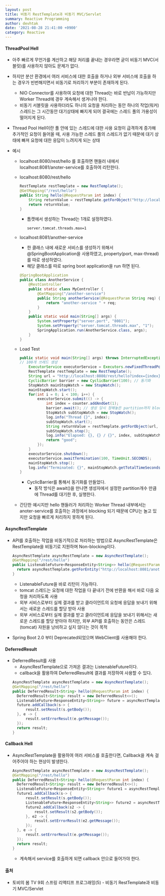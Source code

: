 ```yaml
---
layout: post
title: 비동기 RestTemplate과 비동기 MVC/Servlet
summary: Reactive Programming
author: devhtak
date: '2021-08-28 21:41:00 +0900'
category: Reactive
---
```


#### ThreadPool Hell

- 아주 빠르게 무언가를 계산하고 해당 처리를 끝내는 경우라면 굳이 비동기 MVC(서블릿)를 사용하지 않아도 문제가 없다.
- 하지만 분산 환경에서 여러 서비스에 대한 호출을 하거나 외부 서비스에 호출을 하는 경우가 빈번해지면서 비동기로 처리하기 부분이 존재하게 된다.
  - NIO Connector를 사용하여 요청에 대한 Thread는 바로 반납이 가능하지만 Worker Thread에 경우 계속해서 생겨나야 한다.
  - 비동기 서블릿을 사용하더라도 하나의 요청을 처리하는 동안 하나의 작업(워커) 스레드는 그 시간동안 대기상태에 빠지게 되어 결국에는 스레드 풀의 가용성이 떨어지게 된다.
- Thread Pool Hell이란 풀 안에 있는 스레드에 대한 사용 요청이 급격하게 증가해 추가적인 요청이 들어올 때, 사용 가능한 스레드 풀의 스레드가 없기 때문에 대기 상태에 빠져 요청에 대한 응답이 느려지게 되는 상태

- 예시
  - localhost:8080/rest/hello 를 호출하면 핸들러 내에서 localhost:8081/anoter-service를 호출하여 리턴한다.
  - localhost:8080/rest/hello
    ```java
    RestTemplate restTemplate = new RestTemplate();
    @GetMapping("/rest/hello")
    public String hello(@RequestParam int index) {
    	String returnValue = restTemplate.getForObject("http://localhost:8081/another-service?req=${req}", String.class, "hello " + index);
    	return returnValue;
    }
    ```
    - 톰캣에서 생성하는 Thread는 1개로 설정하였다.
      ```
      server.tomcat.threads.max=1
      ```
      
  - localhost:8081/another-service
    - 한 클래스 내에 새로운 서비스를 생성하기 위해서 @SpringBootApplication을 사용하였고, property(port, max-thread) 를 따로 생성하였다.
    - 해당 클래스를 따로 spring boot application을 run 하면 된다.
    ```java
    @SpringBootApplication
    public class AnotherService {	
	    @RestController
	    public static class MyController {
		    @GetMapping("/another-service")
		    public String anotherService(@RequestParam String req) {
			    return "another-service " + req;
		    }
	    }
	    public static void main(String[] args) {
		    System.setProperty("server.port", "8081");
		    System.setProperty("server.tomcat.threads.max", "1");
		    SpringApplication.run(AnotherService.class, args);
	    }
    }
    ```

  - Load Test
    ```java
    public static void main(String[] args) throws InterruptedException {
	// 100개 쓰레드 생성
    	ExecutorService executorService = Executors.newFixedThreadPool(100);	
    	RestTemplate restTemplate = new RestTemplate();
    	String url = "http://localhost:8080/rest/hello?index={index}";
    	CyclicBarrier barrier = new CyclicBarrier(100); // 동기화
    	StopWatch mainStopWatch = new StopWatch();
    	mainStopWatch.start();
    	for(int i = 0; i < 100; i++) {
    		executorService.submit(() -> {
    			int index = counter.addAndGet(1);
    			barrier.await(); // 생성 당시 정해놓은 partition까지 blocking을 생성한다. 
    			StopWatch subStopWatch = new StopWatch();
    			log.info("Thread {}", index);
    			subStopWatch.start();
    			String returnValue = restTemplate.getForObject(url, String.class, index);
    			subStopWatch.stop();
    			log.info("Elapsed: {}, {} / {}", index, subStopWatch.getTotalTimeSeconds(), returnValue);
    			return "good";
    		});
    	}	
    	executorService.shutdown();
    	executorService.awaitTermination(100, TimeUnit.SECONDS);
    	mainStopWatch.stop();
    	log.info("Terminated: {}", mainStopWatch.getTotalTimeSeconds());
    }
    ```
    - CyclicBarrier를 통해서 동기화를 만들었다.
      - 동작 방식은 await()을 만나면 생성자에서 설정한 partition개수 만큼에 Thread를 대기한 후, 실행한다.
  - 간단한 예시지만 hello 핸들러가 처리하는 Worker Thread 내부에서는 anoter-service를 호출하는 과정에서 blocking 되기 때문에 CPU는 놀고 있지만 요청을 빠르게 처리하지 못하게 된다.
  

#### AsyncRestTemplate

- API를 호출하는 작업을 비동기적으로 처리하는 방법으로 AsyncRestTemplate은 RestTemplate을 비동기로 지원하며 Non-blocking이다.
  ```java
  AsyncRestTemplate asyncRestTemplate = new AsyncRestTemplate();
  @GetMapping("/rest/hello")
  public ListenableFuture<ResponseEntity<String>> hello(@RequestParam int index) {
  	return asyncRestTemplate.getForEntity("http://localhost:8081/another-service?req=${req}", String.class, "hello " + index);
  }
  ```
    - ListenableFuture을 바로 리턴이 가능하다.
  - tomcat 스레드는 요청에 대한 작업을 다 끝내기 전에 반환을 해서 바로 다음 요청을 처리하도록 사용
  - 외부 서비스로부터 실제 결과를 받고 클라이언트의 요청에 응답을 보내기 위해서는 새로운 스레드를 할당 받아 사용
  - 외부 서비스로부터 실제 결과를 받고 클라이언트에 응답을 보내기 위해서는 새로운 스레드를 할당 받아야 하지만, 외부 API를 호출하는 동안은 스레드(tomcat) 자원을 낭비하고 싶지 않다는 것이 목적
  
- Spring Boot 2.0 부터 Deprecated되었으며 WebClient를 사용해야 한다.

#### DeferredResult

- DeferredResult를 사용
  - AsyncRestTemplate으로 가져온 결과는 ListenableFuture이다.
  - callback을 활용하여 DeferredResult에 결과를 저장하여 사용할 수 있다.
  ```java
  AsyncRestTemplate asyncRestTemplate = new AsyncRestTemplate();
  @GetMapping("/rest/hello")
  public DeferredResult<String> hello(@RequestParam int index) {
  	DeferredResult<String> result = new DeferredResult<>();
  	ListenableFuture<ResponseEntity<String>> future = asyncRestTemplate.getForEntity("http://localhost:8081/another-service?req=${req}", String.class, "hello " + index);
  	future.addCallback(s-> {
  		result.setResult(s.getBody());
  	}, e -> {
  		result.setErrorResult(e.getMessage());
  	});
  	return result;
  }
  ```
  
#### Callback Hell

- AsyncRestTemplate을 활용하여 여러 서비스를 호출한다면, Callback을 계속 걸어주어야 하는 현상이 발생한다.
  ```java
  AsyncRestTemplate asyncRestTemplate = new AsyncRestTemplate();
  @GetMapping("/rest/hello")
  public DeferredResult<String> hello(@RequestParam int index) {
  	DeferredResult<String> result = new DeferredResult<>();
  	ListenableFuture<ResponseEntity<String>> future1 = asyncRestTemplate.getForEntity("http://localhost:8081/another-service?req=${req}", String.class, "hello " + index);
  	future1.addCallback(s-> {
  		result.setResult(s.getBody());
		ListenableFuture<ResponseEntity<String>> future2 = asyncRestTemplate.getForEntity("http://localhost:8081/another-service2", String.class);
		future2.addCallback(s2 -> {
			result.setResult(s2.getBody());
		}, e2 -> {
			result.setErrorResult(e2.getMessage());
		}); 
  	}, e -> {
  		result.setErrorResult(e.getMessage());
  	});	
  	return result;
  }
  ```
  - 계속해서 service를 호출하게 되면 callback 안으로 들어가야 한다.

#### 출처

- 토비의 봄 TV 9회 스프링 리액티프 프로그래밍(5) - 비동기 RestTemplate과 비동기 MVC/Servlet
